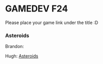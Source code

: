 # GAMEDEV F24

Please place your game link under the title :D

### Asteroids

Brandon:

Hugh: [Asteroids](https://hjc2.github.io/asteroids/)
